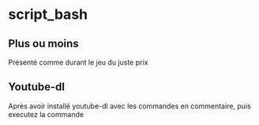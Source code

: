 # script_bash

## Plus ou moins
Présenté comme durant le jeu du juste prix

## Youtube-dl
Après avoir installé youtube-dl avec les commandes en commentaire, puis executez la commande
